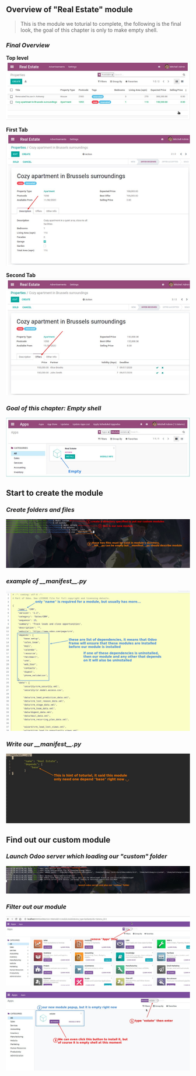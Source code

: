 ## **Overview of "Real Estate" module**

> This is the module we toturial to complete, the following is the final look, the goal of this chapter is only to make empty shell.

### _Final Overview_

**Top level**
![Alt top level of "estate" module](pic/01.jpg)

**First Tab**
![Alt click into item - first tap contents](pic/02.jpg)

**Second Tab**
![Alt second tap contents](pic/03.jpg)

### _Goal of this chapter: Empty shell_

![Alt our goal of this chapter](pic/04.jpg)

## **Start to create the module**

### _Create folders and files_

![Alt create folders and files](pic/05.jpg)

### _example of \_\_manifest\_\_.py_

![Alt __manifest__.py example](pic/06.jpg)

### _Write our \_\_manifest\_\_.py_

![Alt write contents of __manifest__.py](pic/07.jpg)

## **Find out our custom module**

### _Launch Odoo server which loading our "custom" folder_

![Alt launch Odoo server and load our "custom" folder](pic/08.jpg)

### _Filter out our module_

![Alt find our module: remove "Apps" filter](pic/09.jpg)

![Alt find our module: filter "estate"](pic/10.jpg)
